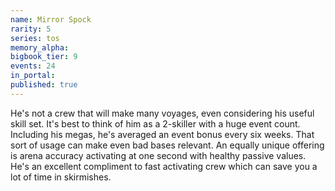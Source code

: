 ```yaml
---
name: Mirror Spock
rarity: 5
series: tos
memory_alpha:
bigbook_tier: 9
events: 24
in_portal:
published: true
---
```


He's not a crew that will make many voyages, even considering his useful skill set. It's best to think of him as a 2-skiller with a huge event count. Including his megas, he's averaged an event bonus every six weeks. That sort of usage can make even bad bases relevant. An equally unique offering is arena accuracy activating at one second with healthy passive values. He's an excellent compliment to fast activating crew which can save you a lot of time in skirmishes.
